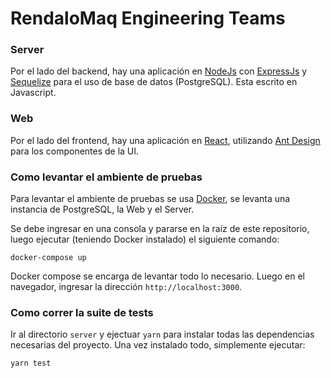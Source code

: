 # RendaloMaq Engineering Teams

### Server
Por el lado del backend, hay una aplicación en [NodeJs](https://nodejs.org/) con [ExpressJs](https://expressjs.com/) y 
[Sequelize](https://sequelize.org/) para el uso de base de datos (PostgreSQL). Esta escrito en Javascript.

### Web
Por el lado del frontend, hay una aplicación en [React](https://reactjs.org/), utilizando [Ant Design](https://ant.design/) para los componentes de la UI.

### Como levantar el ambiente de pruebas
Para levantar el ambiente de pruebas se usa [Docker](https://www.docker.com/), se levanta una instancia de PostgreSQL, la 
Web  y el Server.

Se debe ingresar en una consola y pararse en la raíz de este repositorio, luego ejecutar (teniendo Docker instalado) el siguiente comando:

`docker-compose up`

Docker compose se encarga de levantar todo lo necesario. Luego en el navegador, ingresar la dirección `http://localhost:3000`.

### Como correr la suite de tests
Ir al directorio `server` y ejectuar `yarn` para instalar todas las dependencias necesarias del proyecto.
Una vez instalado todo, simplemente ejecutar:

`yarn test`